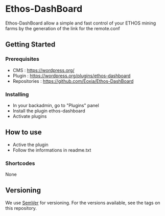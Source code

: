 # Ethos-DashBoard
Ethos-DashBoard allow a simple and fast control of your ETHOS mining farms by the generation of the link for the remote.conf

## Getting Started
### Prerequisites
- CMS : https://wordpress.org/
- Plugin : https://wordpress.org/plugins/ethos-dashboard
- Repositories : https://github.com/Eoxia/Ethos-DashBoard

### Installing
- In your backadmin, go to "Plugins" panel
- Install the plugin ethos-dashboard
- Activate plugins

## How to use
- Active the plugin
- Follow the informations in readme.txt

### Shortcodes
None

## Versioning
We use [SemVer](https://semver.org/) for versioning. For the versions available, see the tags on this repository.
